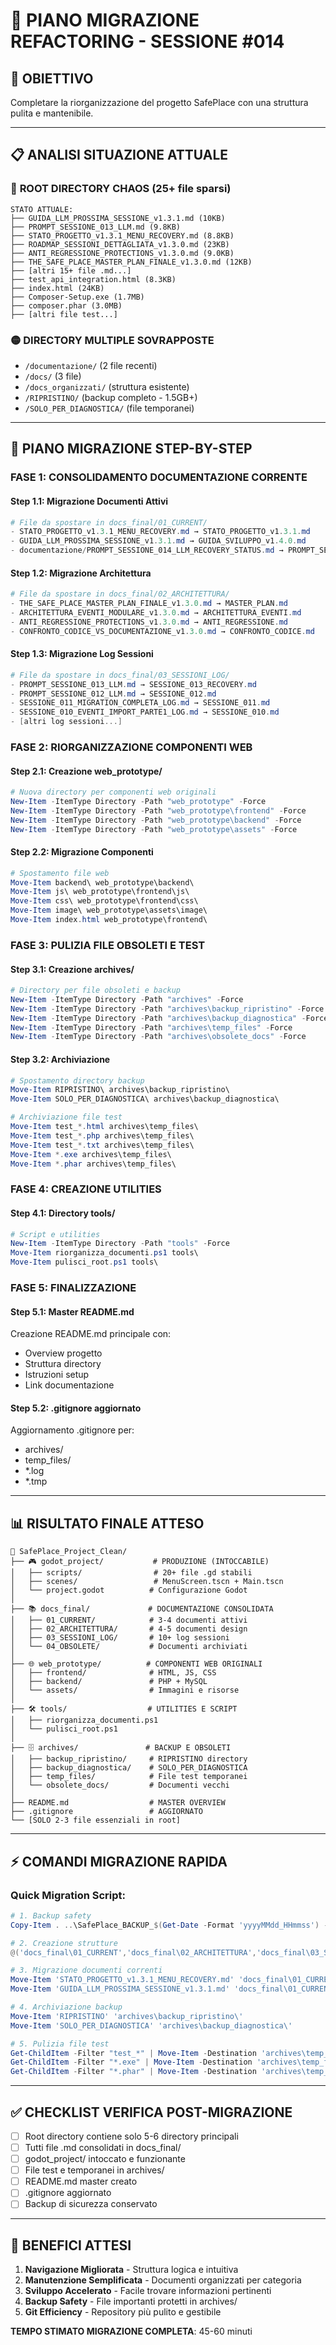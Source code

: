 # 🔄 PIANO MIGRAZIONE REFACTORING - SESSIONE #014

## 🎯 **OBIETTIVO**
Completare la riorganizzazione del progetto SafePlace con una struttura pulita e mantenibile.

---

## 📋 **ANALISI SITUAZIONE ATTUALE**

### 🔴 **ROOT DIRECTORY CHAOS (25+ file sparsi)**
```
STATO ATTUALE:
├── GUIDA_LLM_PROSSIMA_SESSIONE_v1.3.1.md (10KB)
├── PROMPT_SESSIONE_013_LLM.md (9.8KB)
├── STATO_PROGETTO_v1.3.1_MENU_RECOVERY.md (8.8KB)
├── ROADMAP_SESSIONI_DETTAGLIATA_v1.3.0.md (23KB)
├── ANTI_REGRESSIONE_PROTECTIONS_v1.3.0.md (9.0KB)
├── THE_SAFE_PLACE_MASTER_PLAN_FINALE_v1.3.0.md (12KB)
├── [altri 15+ file .md...]
├── test_api_integration.html (8.3KB)
├── index.html (24KB)
├── Composer-Setup.exe (1.7MB)
├── composer.phar (3.0MB)
├── [altri file test...]
```

### 🟡 **DIRECTORY MULTIPLE SOVRAPPOSTE**
- `/documentazione/` (2 file recenti)
- `/docs/` (3 file)
- `/docs_organizzati/` (struttura esistente)
- `/RIPRISTINO/` (backup completo - 1.5GB+)
- `/SOLO_PER_DIAGNOSTICA/` (file temporanei)

---

## 🚀 **PIANO MIGRAZIONE STEP-BY-STEP**

### **FASE 1: CONSOLIDAMENTO DOCUMENTAZIONE CORRENTE**

#### Step 1.1: Migrazione Documenti Attivi
```powershell
# File da spostare in docs_final/01_CURRENT/
- STATO_PROGETTO_v1.3.1_MENU_RECOVERY.md → STATO_PROGETTO_v1.3.1.md
- GUIDA_LLM_PROSSIMA_SESSIONE_v1.3.1.md → GUIDA_SVILUPPO_v1.4.0.md
- documentazione/PROMPT_SESSIONE_014_LLM_RECOVERY_STATUS.md → PROMPT_SESSIONE_014.md
```

#### Step 1.2: Migrazione Architettura
```powershell
# File da spostare in docs_final/02_ARCHITETTURA/
- THE_SAFE_PLACE_MASTER_PLAN_FINALE_v1.3.0.md → MASTER_PLAN.md
- ARCHITETTURA_EVENTI_MODULARE_v1.3.0.md → ARCHITETTURA_EVENTI.md
- ANTI_REGRESSIONE_PROTECTIONS_v1.3.0.md → ANTI_REGRESSIONE.md
- CONFRONTO_CODICE_VS_DOCUMENTAZIONE_v1.3.0.md → CONFRONTO_CODICE.md
```

#### Step 1.3: Migrazione Log Sessioni
```powershell
# File da spostare in docs_final/03_SESSIONI_LOG/
- PROMPT_SESSIONE_013_LLM.md → SESSIONE_013_RECOVERY.md
- PROMPT_SESSIONE_012_LLM.md → SESSIONE_012.md
- SESSIONE_011_MIGRATION_COMPLETA_LOG.md → SESSIONE_011.md
- SESSIONE_010_EVENTI_IMPORT_PARTE1_LOG.md → SESSIONE_010.md
- [altri log sessioni...]
```

### **FASE 2: RIORGANIZZAZIONE COMPONENTI WEB**

#### Step 2.1: Creazione web_prototype/
```powershell
# Nuova directory per componenti web originali
New-Item -ItemType Directory -Path "web_prototype" -Force
New-Item -ItemType Directory -Path "web_prototype\frontend" -Force
New-Item -ItemType Directory -Path "web_prototype\backend" -Force
New-Item -ItemType Directory -Path "web_prototype\assets" -Force
```

#### Step 2.2: Migrazione Componenti
```powershell
# Spostamento file web
Move-Item backend\ web_prototype\backend\
Move-Item js\ web_prototype\frontend\js\
Move-Item css\ web_prototype\frontend\css\
Move-Item image\ web_prototype\assets\image\
Move-Item index.html web_prototype\frontend\
```

### **FASE 3: PULIZIA FILE OBSOLETI E TEST**

#### Step 3.1: Creazione archives/
```powershell
# Directory per file obsoleti e backup
New-Item -ItemType Directory -Path "archives" -Force
New-Item -ItemType Directory -Path "archives\backup_ripristino" -Force
New-Item -ItemType Directory -Path "archives\backup_diagnostica" -Force
New-Item -ItemType Directory -Path "archives\temp_files" -Force
New-Item -ItemType Directory -Path "archives\obsolete_docs" -Force
```

#### Step 3.2: Archiviazione
```powershell
# Spostamento directory backup
Move-Item RIPRISTINO\ archives\backup_ripristino\
Move-Item SOLO_PER_DIAGNOSTICA\ archives\backup_diagnostica\

# Archiviazione file test
Move-Item test_*.html archives\temp_files\
Move-Item test_*.php archives\temp_files\
Move-Item test_*.txt archives\temp_files\
Move-Item *.exe archives\temp_files\
Move-Item *.phar archives\temp_files\
```

### **FASE 4: CREAZIONE UTILITIES**

#### Step 4.1: Directory tools/
```powershell
# Script e utilities
New-Item -ItemType Directory -Path "tools" -Force
Move-Item riorganizza_documenti.ps1 tools\
Move-Item pulisci_root.ps1 tools\
```

### **FASE 5: FINALIZZAZIONE**

#### Step 5.1: Master README.md
Creazione README.md principale con:
- Overview progetto
- Struttura directory
- Istruzioni setup
- Link documentazione

#### Step 5.2: .gitignore aggiornato
Aggiornamento .gitignore per:
- archives/
- temp_files/
- *.log
- *.tmp

---

## 📊 **RISULTATO FINALE ATTESO**

```
📁 SafePlace_Project_Clean/
├── 🎮 godot_project/           # PRODUZIONE (INTOCCABILE)
│   ├── scripts/                # 20+ file .gd stabili
│   ├── scenes/                 # MenuScreen.tscn + Main.tscn
│   └── project.godot          # Configurazione Godot
│
├── 📚 docs_final/             # DOCUMENTAZIONE CONSOLIDATA
│   ├── 01_CURRENT/            # 3-4 documenti attivi
│   ├── 02_ARCHITETTURA/       # 4-5 documenti design
│   ├── 03_SESSIONI_LOG/       # 10+ log sessioni
│   └── 04_OBSOLETE/           # Documenti archiviati
│
├── 🌐 web_prototype/          # COMPONENTI WEB ORIGINALI
│   ├── frontend/              # HTML, JS, CSS
│   ├── backend/               # PHP + MySQL
│   └── assets/                # Immagini e risorse
│
├── 🛠️ tools/                  # UTILITIES E SCRIPT
│   ├── riorganizza_documenti.ps1
│   └── pulisci_root.ps1
│
├── 🗄️ archives/               # BACKUP E OBSOLETI
│   ├── backup_ripristino/     # RIPRISTINO directory
│   ├── backup_diagnostica/    # SOLO_PER_DIAGNOSTICA
│   ├── temp_files/            # File test temporanei
│   └── obsolete_docs/         # Documenti vecchi
│
├── README.md                  # MASTER OVERVIEW
├── .gitignore                 # AGGIORNATO
└── [SOLO 2-3 file essenziali in root]
```

---

## ⚡ **COMANDI MIGRAZIONE RAPIDA**

### Quick Migration Script:
```powershell
# 1. Backup safety
Copy-Item . ..\SafePlace_BACKUP_$(Get-Date -Format 'yyyyMMdd_HHmmss') -Recurse

# 2. Creazione strutture
@('docs_final\01_CURRENT','docs_final\02_ARCHITETTURA','docs_final\03_SESSIONI_LOG','docs_final\04_OBSOLETE','web_prototype\frontend','web_prototype\backend','web_prototype\assets','tools','archives\backup_ripristino','archives\temp_files') | ForEach-Object { New-Item -ItemType Directory -Path $_ -Force }

# 3. Migrazione documenti correnti
Move-Item 'STATO_PROGETTO_v1.3.1_MENU_RECOVERY.md' 'docs_final\01_CURRENT\STATO_PROGETTO_v1.3.1.md'
Move-Item 'GUIDA_LLM_PROSSIMA_SESSIONE_v1.3.1.md' 'docs_final\01_CURRENT\GUIDA_SVILUPPO_v1.4.0.md'

# 4. Archiviazione backup
Move-Item 'RIPRISTINO' 'archives\backup_ripristino\'
Move-Item 'SOLO_PER_DIAGNOSTICA' 'archives\backup_diagnostica\'

# 5. Pulizia file test
Get-ChildItem -Filter "test_*" | Move-Item -Destination 'archives\temp_files\'
Get-ChildItem -Filter "*.exe" | Move-Item -Destination 'archives\temp_files\'
Get-ChildItem -Filter "*.phar" | Move-Item -Destination 'archives\temp_files\'
```

---

## ✅ **CHECKLIST VERIFICA POST-MIGRAZIONE**

- [ ] Root directory contiene solo 5-6 directory principali
- [ ] Tutti file .md consolidati in docs_final/
- [ ] godot_project/ intoccato e funzionante
- [ ] File test e temporanei in archives/
- [ ] README.md master creato
- [ ] .gitignore aggiornato
- [ ] Backup di sicurezza conservato

---

## 🎯 **BENEFICI ATTESI**

1. **Navigazione Migliorata** - Struttura logica e intuitiva
2. **Manutenzione Semplificata** - Documenti organizzati per categoria
3. **Sviluppo Accelerato** - Facile trovare informazioni pertinenti
4. **Backup Safety** - File importanti protetti in archives/
5. **Git Efficiency** - Repository più pulito e gestibile

**TEMPO STIMATO MIGRAZIONE COMPLETA**: 45-60 minuti 
